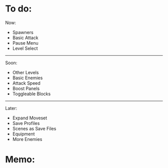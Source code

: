 

# To do:

Now:
- Spawners
- Basic Attack
- Pause Menu
- Level Select


----


Soon:
- Other Levels
- Basic Enemies
- Attack Speed
- Boost Panels
- Toggleable Blocks

----


Later:
- Expand Moveset
- Save Profiles
- Scenes as Save Files
- Equipment
- More Enemies


# Memo:

```


```









